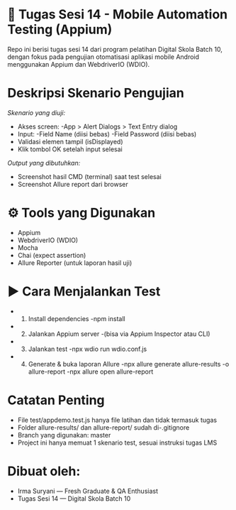 # 🚀 Tugas Sesi 14 - Mobile Automation Testing (Appium)
Repo ini berisi tugas sesi 14 dari program pelatihan Digital Skola Batch 10, dengan fokus pada pengujian otomatisasi aplikasi mobile Android menggunakan Appium dan WebdriverIO (WDIO).
# Deskripsi Skenario Pengujian
*Skenario yang diuji:*
- Akses screen:
  -App > Alert Dialogs > Text Entry dialog
- Input:
-Field Name (diisi bebas)
-Field Password (diisi bebas)
- Validasi elemen tampil (isDisplayed)
- Klik tombol OK setelah input selesai

*Output yang dibutuhkan:*
- Screenshot hasil CMD (terminal) saat test selesai
- Screenshot Allure report dari browser

# ⚙️ Tools yang Digunakan
- Appium
- WebdriverIO (WDIO)
- Mocha
- Chai (expect assertion)
- Allure Reporter (untuk laporan hasil uji)

# ▶️ Cara Menjalankan Test

- 1. Install dependencies
-npm install
- 2. Jalankan Appium server
-(bisa via Appium Inspector atau CLI)
- 3. Jalankan test
-npx wdio run wdio.conf.js
- 4. Generate & buka laporan Allure
-npx allure generate allure-results -o allure-report
-npx allure open allure-report

# Catatan Penting
- File test/appdemo.test.js hanya file latihan dan tidak termasuk tugas
- Folder allure-results/ dan allure-report/ sudah di-.gitignore
- Branch yang digunakan: master
- Project ini hanya memuat 1 skenario test, sesuai instruksi tugas LMS
  
# Dibuat oleh:
- Irma Suryani — Fresh Graduate & QA Enthusiast
- Tugas Sesi 14 — Digital Skola Batch 10
